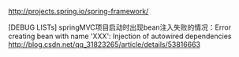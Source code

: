 http://projects.spring.io/spring-framework/

[DEBUG LISTs]
  springMVC项目启动时出现bean注入失败的情况：Error creating bean with name 'XXX': Injection of autowired dependencies
  http://blog.csdn.net/qq_31823265/article/details/53816663